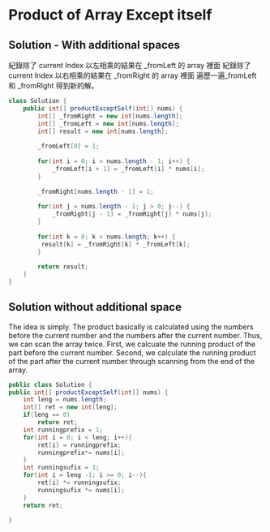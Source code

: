 # Product of Array Except itself


## Solution - With additional spaces

紀錄除了 current Index 以左相乘的結果在 _fromLeft 的 array 裡面
紀錄除了 current Index 以右相乘的結果在 _fromRight 的 array 裡面
遍歷一遍_fromLeft 和 _fromRIght 得到新的解。

```java
class Solution {
    public int[] productExceptSelf(int[] nums) {
        int[] _fromRight = new int[nums.length];
        int[] _fromLeft = new int[nums.length];
        int[] result = new int[nums.length];
        
        _fromLeft[0] = 1;
        
        for(int i = 0; i < nums.length - 1; i++) {
            _fromLeft[i + 1] = _fromLeft[i] * nums[i];
        }
        
        _fromRight[nums.length - 1] = 1;
        
        for(int j = nums.length - 1; j > 0; j--) {
            _fromRight[j - 1] = _fromRight[j] * nums[j];
        }
        
        for(int k = 0; k < nums.length; k++) {
         result[k] = _fromRight[k] * _fromLeft[k];   
        }
        
        return result;
    }
}
```

## Solution without additional space

The idea is simply. The product basically is calculated using the numbers before the current number and the numbers after the current number. Thus, we can scan the array twice. First, we calcuate the running product of the part before the current number. Second, we calculate the running product of the part after the current number through scanning from the end of the array.

```java
public class Solution {
public int[] productExceptSelf(int[] nums) {
    int leng = nums.length;
    int[] ret = new int[leng];
    if(leng == 0)
        return ret;
    int runningprefix = 1;
    for(int i = 0; i < leng; i++){
        ret[i] = runningprefix;
        runningprefix*= nums[i];
    }
    int runningsufix = 1;
    for(int i = leng -1; i >= 0; i--){
        ret[i] *= runningsufix;
        runningsufix *= nums[i];
    }
    return ret;
    
}
```